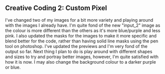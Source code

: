 ## Creative Coding 2: Custom Pixel

I've changed two of my images for a bit more variety and playing around with the images I already have. I'm quite fond of the new "input_2" image as the colour is more different than the others as it's more blue/purple and less pink. I also updated the masks for the images to make it more specific and blend better for the code, rather than having solid line masks using the pen tool on photoshop. I've updated the previews and I'm very fond of the output so far. Next thing I plan to do is play around with different shapes and sizes to try and portray better images, however, I'm quite satisfied with how it is now. I may also change the background colour to a darker purple or blue.
